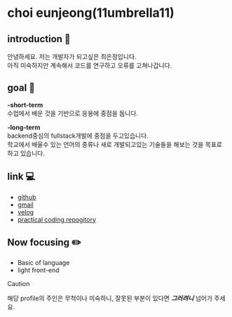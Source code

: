 # choi eunjeong(11umbrella11)

## introduction :wave:
안녕하세요. 저는 개발자가 되고싶은 최은정입니다.<br>
아직 미숙하지만 계속해서 코드를 연구하고 오류를 고쳐나갑니다.

## goal :dart:
**-short-term**<br>
수업에서 배운 것을 기반으로 응용에 중점을 둡니다.
  
**-long-term**<br>
backend중심의 fullstack개발에 중점을 두고있습니다.<br>
학교에서 배울수 있는 언어의 종류나 새로 개발되고있는 기술들을 해보는 것을 목표로 하고 있습니다.

## link :computer:
- [github](@11umbrella11)
- [gmail](sspokopoko22@gmail.com)
- [velog](https://velog.io/@11umbrella11/posts)
- [practical coding repogitory](https://github.com/11umbrella11/cod_study.git)

## Now focusing :pencil2:
- Basic of language
- light front-end

> [!CAUTION]
> 해당 profile의 주인은 무척이나 미숙하니, 잘못된 부분이 있다면 ***그러려니*** 넘어가 주세요.

